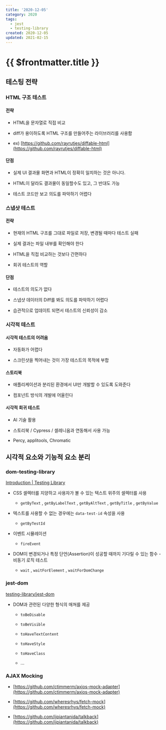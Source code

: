 ```yaml
---
title: '2020-12-05'
category: 2020
tags:
  - jest
  - testing-library
created: 2020-12-05
updated: 2021-02-15
---
```


# {{ $frontmatter.title }}

## 테스팅 전략

### HTML 구조 테스트

#### 전략

- HTML을 문자열로 직접 비교

- diff가 용이하도록 HTML 구조를 만들어주는 라이브러리를 사용함

- ex) [https://github.com/rayrutjes/diffable-html](https://github.com/rayrutjes/diffable-html)

#### 단점

- 실제 UI 결과물 화면과 HTML이 정확히 일치하는 것은 아니다.

- HTML이 달라도 결과물이 동일할수도 있고, 그 반대도 가능

- 테스트 코드만 보고 의도를 파악하기 어렵다

### 스냅샷 테스트

#### 전략

- 현재의 HTML 구조를 그대로 파일로 저장, 변경될 때마다 테스트 실패

- 실제 결과는 파일 내부를 확인해야 한다

- HTML을 직접 비교하는 것보다 간편하다

- 회귀 테스트의 역할

#### 단점

- 테스트의 의도가 없다

- 스냅샷 데이터의 Diff를 봐도 의도를 파악하기 어렵다

- 습관적으로 업데이트 되면서 테스트의 신뢰성이 감소

### 시각적 테스트

#### 시각적 테스트의 어려움

- 자동화가 어렵다

- 스크린샷을 찍어내는 것이 가장 테스트의 목적에 부합

#### 스토리북

- 애플리케이션과 분리된 환경에서 UI만 개발할 수 있도록 도와준다

- 컴포넌트 방식의 개발에 어울린다

#### 시각적 회귀 테스트

- AI 기술 활용

- 스토리북 / Cypress / 셀레니움과 연동해서 사용 가능

- Percy, applitools, Chromatic

## 시각적 요소와 기능적 요소 분리

### dom-testing-library

[Introduction | Testing Library](https://testing-library.com/docs/dom-testing-library/intro)

- CSS 셀렉터를 지양하고 사용자가 볼 수 있는 텍스트 위주의 셀렉터를 사용

  - `getByText` , `getByLabelText` , `getByAltText` , `getByTitle` , `getByValue`

- 텍스트를 사용할 수 없는 경우에는 `data-test-id` 속성을 사용

  - `getByTestId`

- 이벤트 시뮬레이션

  - `fireEvent`

- DOM이 변경되거나 특정 단언(Assertion)이 성공할 때까지 기다릴 수 있는 함수 - 비동기 로직 테스트

  - `wait` , `waitForElement` , `waitForDomChange`

### jest-dom

[testing-library/jest-dom](https://github.com/testing-library/jest-dom)

- DOM과 관련된 다양한 형식의 매쳐를 제공

  - `toBeDisable`

  - `toBeVisible`

  - `toHaveTextContent`

  - `toHaveStyle`

  - `toHaveClass`

  - ...

### AJAX Mocking

- [https://github.com/ctimmerm/axios-mock-adapter](https://github.com/ctimmerm/axios-mock-adapter)

- [https://github.com/wheresrhys/fetch-mock](https://github.com/wheresrhys/fetch-mock)

- [https://github.com/ijpiantanida/talkback](https://github.com/ijpiantanida/talkback)
